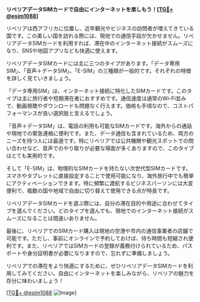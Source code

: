 **リベリアデータSIMカードで自由にインターネットを楽しもう！[[TG💪+ @esim1088](https://t.me/s/esim1088)]**

リベリアは西アフリカに位置し、近年観光やビジネスの訪問者が増えてきている国です。この美しい国を訪れる際には、現地での通信手段が欠かせません。リベリアデータSIMカードを利用すれば、滞在中のインターネット接続がスムーズになり、SNSや地図アプリなども快適に使えます。

リベリアデータSIMカードには主に三つのタイプがあります。「データ専用SIM」、「音声＋データSIM」、「E-SIM」の三種類が一般的です。それぞれの特徴を詳しく見ていきましょう。

「データ専用SIM」は、インターネット接続に特化したSIMカードです。このタイプは主に旅行者や短期滞在者におすすめです。通信速度は通常のWi-Fi並みで、動画視聴やダウンロードも問題なく行えます。価格も手頃なので、コストパフォーマンスが良い選択肢と言えるでしょう。

「音声＋データSIM」は、電話の利用も可能なSIMカードです。海外からの通話や現地での緊急連絡に便利です。また、データ通信も含まれているため、両方のニーズを持つ人には最適です。特にリベリアでは公共機関や観光スポットでの問い合わせなど、音声でのやり取りが必要な場面が多くありますので、このタイプはとても実用的です。

そして「E-SIM」は、物理的なSIMカードを持たない次世代型SIMカードです。スマホやタブレットに直接設定することで使用可能になり、海外旅行中でも簡単にアクティベーションできます。特に頻繁に渡航するビジネスパーソンには大変便利で、複数の国や地域で自由に切り替えて使用できる点が特長です。

リベリアデータSIMカードを選ぶ際には、自分の滞在目的や用途に合わせてタイプを選んでください。どのタイプを選んでも、現地でのインターネット接続がスムーズになることは間違いありません。

最後に、リベリアでのSIMカード購入は現地の空港や市内の通信事業者の店舗で可能です。ただし、事前にオンラインで予約しておけば、待ち時間も短縮され便利です。また、リベリアではSIMカードの登録が義務付けられているため、パスポートや身分証明書が必要になりますので、忘れずに準備しましょう。

リベリアでの滞在をより快適にするために、ぜひリベリアデータSIMカードを利用してみてください。自由にインターネットを楽しみながら、リベリアの魅力を存分に味わいましょう！

[[TG💪+ @esim1088](https://t.me/s/esim1088) ![Image](https://i.postimg.cc/Y0z9fWf4/image.png)]